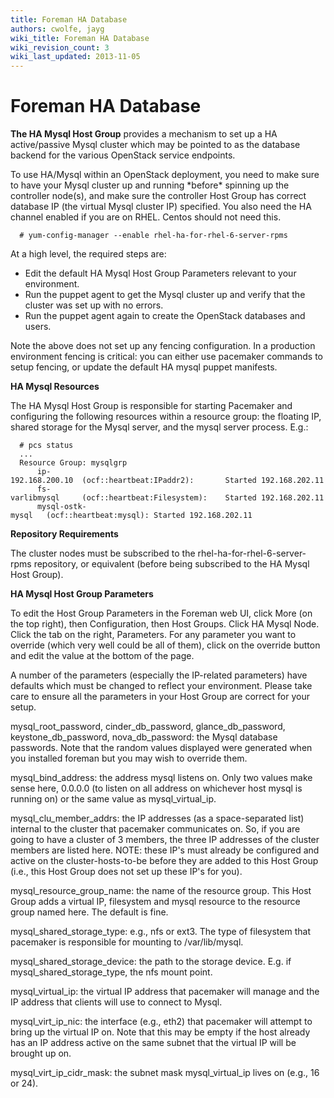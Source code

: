 ```yaml
---
title: Foreman HA Database
authors: cwolfe, jayg
wiki_title: Foreman HA Database
wiki_revision_count: 3
wiki_last_updated: 2013-11-05
---
```


# Foreman HA Database

**The HA Mysql Host Group** provides a mechanism to set up a HA active/passive Mysql cluster which may be pointed to as the database backend for the various OpenStack service endpoints.

To use HA/Mysql within an OpenStack deployment, you need to make sure to have your Mysql cluster up and running \*before\* spinning up the controller node(s), and make sure the controller Host Group has correct database IP (the virtual Mysql cluster IP) specified. You also need the HA channel enabled if you are on RHEL. Centos should not need this.

      # yum-config-manager --enable rhel-ha-for-rhel-6-server-rpms

At a high level, the required steps are:

*   Edit the default HA Mysql Host Group Parameters relevant to your environment.
*   Run the puppet agent to get the Mysql cluster up and verify that the cluster was set up with no errors.
*   Run the puppet agent again to create the OpenStack databases and users.

Note the above does not set up any fencing configuration. In a production environment fencing is critical: you can either use pacemaker commands to setup fencing, or update the default HA mysql puppet manifests.

**HA Mysql Resources**

The HA Mysql Host Group is responsible for starting Pacemaker and configuring the following resources within a resource group: the floating IP, shared storage for the Mysql server, and the mysql server process. E.g.:

      # pcs status
      ...
      Resource Group: mysqlgrp
          ip-192.168.200.10  (ocf::heartbeat:IPaddr2):       Started 192.168.202.11
          fs-varlibmysql     (ocf::heartbeat:Filesystem):    Started 192.168.202.11
          mysql-ostk-mysql   (ocf::heartbeat:mysql): Started 192.168.202.11

**Repository Requirements**

The cluster nodes must be subscribed to the rhel-ha-for-rhel-6-server-rpms repository, or equivalent (before being subscribed to the HA Mysql Host Group).

**HA Mysql Host Group Parameters**

To edit the Host Group Parameters in the Foreman web UI, click More (on the top right), then Configuration, then Host Groups. Click HA Mysql Node. Click the tab on the right, Parameters. For any parameter you want to override (which very well could be all of them), click on the override button and edit the value at the bottom of the page.

A number of the parameters (especially the IP-related parameters) have defaults which must be changed to reflect your environment. Please take care to ensure all the parameters in your Host Group are correct for your setup.

mysql_root_password, cinder_db_password, glance_db_password, keystone_db_password, nova_db_password: the Mysql database passwords. Note that the random values displayed were generated when you installed foreman but you may wish to override them.

mysql_bind_address: the address mysql listens on. Only two values make sense here, 0.0.0.0 (to listen on all address on whichever host mysql is running on) or the same value as mysql_virtual_ip.

mysql_clu_member_addrs: the IP addresses (as a space-separated list) internal to the cluster that pacemaker communicates on. So, if you are going to have a cluster of 3 members, the three IP addresses of the cluster members are listed here. NOTE: these IP's must already be configured and active on the cluster-hosts-to-be before they are added to this Host Group (i.e., this Host Group does not set up these IP's for you).

mysql_resource_group_name: the name of the resource group. This Host Group adds a virtual IP, filesystem and mysql resource to the resource group named here. The default is fine.

mysql_shared_storage_type: e.g., nfs or ext3. The type of filesystem that pacemaker is responsible for mounting to /var/lib/mysql.

mysql_shared_storage_device: the path to the storage device. E.g. if mysql_shared_storage_type, the nfs mount point.

mysql_virtual_ip: the virtual IP address that pacemaker will manage and the IP address that clients will use to connect to Mysql.

mysql_virt_ip_nic: the interface (e.g., eth2) that pacemaker will attempt to bring up the virtual IP on. Note that this may be empty if the host already has an IP address active on the same subnet that the virtual IP will be brought up on.

mysql_virt_ip_cidr_mask: the subnet mask mysql_virtual_ip lives on (e.g., 16 or 24).
